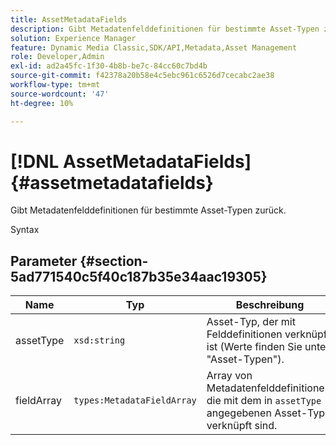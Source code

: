 ```yaml
---
title: AssetMetadataFields
description: Gibt Metadatenfelddefinitionen für bestimmte Asset-Typen zurück.
solution: Experience Manager
feature: Dynamic Media Classic,SDK/API,Metadata,Asset Management
role: Developer,Admin
exl-id: ad2a45fc-1f30-4b8b-be7c-84cc60c7bd4b
source-git-commit: f42378a20b58e4c5ebc961c6526d7cecabc2ae38
workflow-type: tm+mt
source-wordcount: '47'
ht-degree: 10%

---
```


# [!DNL AssetMetadataFields]{#assetmetadatafields}

Gibt Metadatenfelddefinitionen für bestimmte Asset-Typen zurück.

Syntax

## Parameter {#section-5ad771540c5f40c187b35e34aac19305}

| Name | Typ | Beschreibung |
|---|---|---|
| assetType | `xsd:string` | Asset-Typ, der mit Felddefinitionen verknüpft ist (Werte finden Sie unter &quot;Asset-Typen&quot;). |
| fieldArray | `types:MetadataFieldArray` | Array von Metadatenfelddefinitionen, die mit dem in `assetType` angegebenen Asset-Typ verknüpft sind. |
